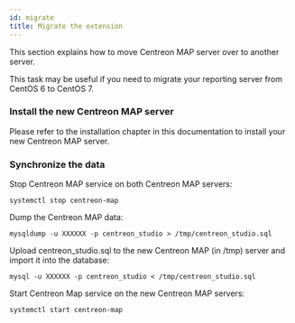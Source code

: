 ```yaml
---
id: migrate
title: Migrate the extension
---
```


This section explains how to move Centreon MAP server over to another server.

This task may be useful if you need to migrate your reporting server from
CentOS 6 to CentOS 7.

### Install the new Centreon MAP server

Please refer to the installation chapter in this documentation to install
your new Centreon MAP server.

### Synchronize the data

Stop Centreon MAP service on both Centreon MAP servers:

```shell
systemctl stop centreon-map
```

Dump the Centreon MAP data:

```shell
mysqldump -u XXXXXX -p centreon_studio > /tmp/centreon_studio.sql
```

Upload centreon_studio.sql to the new Centreon MAP (in /tmp) server and import it into the database:

```shell
mysql -u XXXXXX -p centreon_studio < /tmp/centreon_studio.sql
```

Start Centreon Map service on the new Centreon MAP servers:

```shell
systemctl start centreon-map
```
